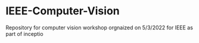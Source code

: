 # IEEE-Computer-Vision
Repository for computer vision workshop orgnaized on 5/3/2022 for IEEE as part of inceptio
